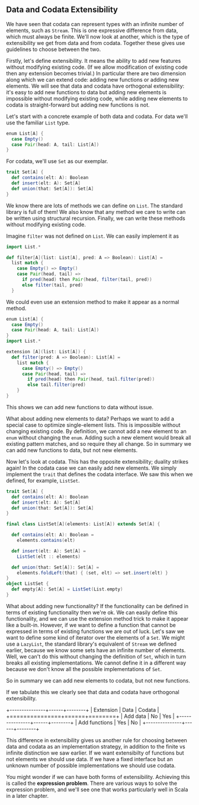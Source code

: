 ## Data and Codata Extensibility

We have seen that codata can represent types with an infinite number of elements, such as `Stream`. This is one expressive difference from data, which must always be finite. We'll now look at another, which is the type of extensibility we get from data and from codata. Together these gives use guidelines to choose between the two.

Firstly, let's define extensibility. It means the ability to add new features without modifying existing code. (If we allow modification of existing code then any extension becomes trivial.) In particular there are two dimension along which we can extend code: adding new functions or adding new elements. We will see that data and codata have orthogonal extensibility: it's easy to add new functions to data but adding new elements is impossible without modifying existing code, while adding new elements to codata is straight-forward but adding new functions is not.

Let's start with a concrete example of both data and codata. For data we'll use the familiar `List` type.

```scala mdoc:silent
enum List[A] {
  case Empty()
  case Pair(head: A, tail: List[A])
}
```

For codata, we'll use `Set` as our exemplar.

```scala mdoc:silent
trait Set[A] {
  def contains(elt: A): Boolean
  def insert(elt: A): Set[A]
  def union(that: Set[A]): Set[A]
}
```

We know there are lots of methods we can define on `List`. The standard library is full of them! We also know that any method we care to write can be written using structural recursion. Finally, we can write these methods without modifying existing code.

Imagine `filter` was not defined on `List`. We can easily implement it as

```scala mdoc:silent
import List.*

def filter[A](list: List[A], pred: A => Boolean): List[A] = 
  list match {
    case Empty() => Empty()
    case Pair(head, tail) => 
      if pred(head) then Pair(head, filter(tail, pred))
      else filter(tail, pred)
  }
```

We could even use an extension method to make it appear as a normal method.

```scala mdoc:reset:invisible
enum List[A] {
  case Empty()
  case Pair(head: A, tail: List[A])
}
import List.*
```
```scala mdoc:silent
extension [A](list: List[A]) {
  def filter(pred: A => Boolean): List[A] = 
    list match {
      case Empty() => Empty()
      case Pair(head, tail) => 
        if pred(head) then Pair(head, tail.filter(pred))
        else tail.filter(pred)
    }
}
```

This shows we can add new functions to data without issue.

What about adding new elements to data? Perhaps we want to add a special case to optimize single-element lists. This is impossible without changing existing code. By definition, we cannot add a new element to an `enum` without changing the `enum`. Adding such a new element would break all existing pattern matches, and so require they all change. So in summary we can add new functions to data, but not new elements.

Now let's look at codata. This has the opposite extensibility; duality strikes again! In the codata case we can easily add new elements. We simply implement the `trait` that defines the codata interface. We saw this when we defined, for example, `ListSet`.

```scala mdoc:reset:invisible
trait Set[A] {
  def contains(elt: A): Boolean
  def insert(elt: A): Set[A]
  def union(that: Set[A]): Set[A]
}
```
```scala mdoc:silent
final class ListSet[A](elements: List[A]) extends Set[A] {

  def contains(elt: A): Boolean =
    elements.contains(elt)

  def insert(elt: A): Set[A] =
    ListSet(elt :: elements)

  def union(that: Set[A]): Set[A] =
    elements.foldLeft(that) { (set, elt) => set.insert(elt) }
}
object ListSet {
  def empty[A]: Set[A] = ListSet(List.empty)
}
```

What about adding new functionality? If the functionality can be defined in terms of existing functionality then we're ok. We can easily define this functionality, and we can use the extension method trick to make it appear like a built-in. However, if we want to define a function that cannot be expressed in terms of existing functions we are out of luck. Let's saw we want to define some kind of iterator over the elements of a `Set`. We might use a `LazyList`, the standard library's equivalent of `Stream` we defined earlier, because we know some sets have an infinite number of elements. Well, we can't do this without changing the definition of `Set`, which in turn breaks all existing implementations. We cannot define it in a different way because we don't know all the possible implementations of `Set`.

So in summary we can add new elements to codata, but not new functions.

If we tabulate this we clearly see that data and codata have orthogonal extensibility.

+---------------+------+--------+
| Extension     | Data | Codata |
+===============+======+========+
| Add data      | No   | Yes    |
+---------------+------+--------+
| Add functions | Yes  | No     |
+---------------+------+--------+

This difference in extensibility gives us another rule for choosing between data and codata as an implementation strategy, in addition to the finite vs infinite distinction we saw earlier. If we want extensibilty of functions but not elements we should use data. If we have a fixed interface but an unknown number of possible implementations we should use codata.

You might wonder if we can have both forms of extensibility. Achieving this is called the **expression problem**. There are various ways to solve the expression problem, and we'll see one that works particularly well in Scala in a later chapter.
